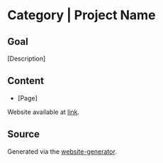 # Category | Project Name

## Goal

[Description]

## Content

- [Page]

Website available at [link](www.mylink.com).

## Source

Generated via the [website-generator](https://github.com/MihaiIon/website-generator).
